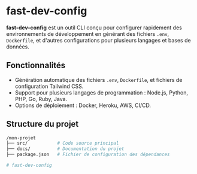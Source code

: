 # fast-dev-config

**fast-dev-config** est un outil CLI conçu pour configurer rapidement des environnements de développement en générant des fichiers `.env`, `Dockerfile`, et d'autres configurations pour plusieurs langages et bases de données.

## Fonctionnalités
- Génération automatique des fichiers `.env`, `Dockerfile`, et fichiers de configuration Tailwind CSS.
- Support pour plusieurs langages de programmation : Node.js, Python, PHP, Go, Ruby, Java.
- Options de déploiement : Docker, Heroku, AWS, CI/CD.

## Structure du projet
```bash
/mon-projet
├── src/           # Code source principal
├── docs/          # Documentation du projet
├── package.json   # Fichier de configuration des dépendances

# fast-dev-config

